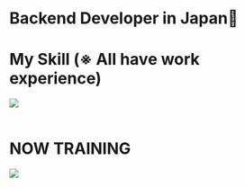 # Backend Developer in Japan👋


# My Skill (※ All have work experience)

<img src="https://skillicons.dev/icons?i=html,css,js,typescript,sass,emotion,react,vue,php,laravel,postgresql,github,vscode,docker,aws,vite" /> <br /><br />

# NOW TRAINING

<img src="https://skillicons.dev/icons?i=next,svelte,nest,fastify" /> <br /><br />

